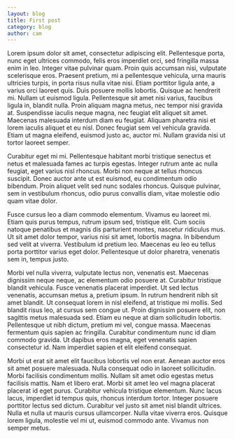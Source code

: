 ```yaml
---
layout: blog
title: First post
category: blog
author: cam
---
```


Lorem ipsum dolor sit amet, consectetur adipiscing elit. Pellentesque porta, nunc eget ultrices commodo, felis eros imperdiet orci, sed fringilla massa enim in leo. Integer vitae pulvinar quam. Proin quis accumsan nisi, vulputate scelerisque eros. Praesent pretium, mi a pellentesque vehicula, urna mauris ultricies turpis, in porta risus nulla vitae nisi. Etiam porttitor ligula ante, a varius orci laoreet quis. Duis posuere mollis lobortis. Quisque ac hendrerit mi. Nullam ut euismod ligula. Pellentesque sit amet nisi varius, faucibus ligula in, blandit nulla. Proin aliquam magna metus, nec tempor nisi gravida at. Suspendisse iaculis neque magna, nec feugiat elit aliquet sit amet. Maecenas malesuada interdum diam eu feugiat. Aliquam pharetra nisi et lorem iaculis aliquet et eu nisl. Donec feugiat sem vel vehicula gravida. Etiam ut magna eleifend, euismod justo ac, auctor mi. Nullam gravida nisi ut tortor laoreet semper.

Curabitur eget mi mi. Pellentesque habitant morbi tristique senectus et netus et malesuada fames ac turpis egestas. Integer rutrum ante ac nulla feugiat, eget varius nisl rhoncus. Morbi non neque at tellus rhoncus suscipit. Donec auctor ante ut est euismod, eu condimentum odio bibendum. Proin aliquet velit sed nunc sodales rhoncus. Quisque pulvinar, sem in vestibulum rhoncus, odio purus convallis diam, vitae molestie odio quam vitae dolor.

Fusce cursus leo a diam commodo elementum. Vivamus eu laoreet mi. Etiam quis purus tempus, rutrum ipsum sed, tristique elit. Cum sociis natoque penatibus et magnis dis parturient montes, nascetur ridiculus mus. Ut sit amet dolor tempor, varius nisi sit amet, lobortis magna. In bibendum sed velit at viverra. Vestibulum id pretium leo. Maecenas eu leo eu tellus porta porttitor varius eget dolor. Pellentesque ut dolor pharetra, venenatis sem in, tempus justo.

Morbi vel nulla viverra, vulputate lectus non, venenatis est. Maecenas dignissim neque neque, ac elementum odio posuere at. Curabitur tristique blandit vehicula. Fusce venenatis placerat imperdiet. Ut sed lectus venenatis, accumsan metus a, pretium ipsum. In rutrum hendrerit nibh sit amet blandit. Ut consequat lorem in nisl eleifend, at tristique mi mollis. Sed blandit risus leo, at cursus sem congue ut. Proin dignissim posuere elit, non sagittis metus malesuada sed. Etiam eu neque at diam sollicitudin lobortis. Pellentesque ut nibh dictum, pretium mi vel, congue massa. Maecenas fermentum quis sapien ac fringilla. Curabitur condimentum nunc id diam commodo gravida. Ut dapibus eros magna, eget venenatis sapien consectetur id. Nam imperdiet sapien et elit eleifend consequat.

Morbi ut erat sit amet elit faucibus lobortis vel non erat. Aenean auctor eros sit amet posuere malesuada. Nulla consequat odio in laoreet sollicitudin. Morbi facilisis condimentum mollis. Nullam sit amet odio egestas metus facilisis mattis. Nam et libero erat. Morbi sit amet leo vel magna placerat placerat id eget purus. Curabitur vehicula tristique elementum. Nunc lacus lacus, imperdiet id tempus quis, rhoncus interdum tortor. Integer posuere porttitor lectus sed dictum. Curabitur vel justo sit amet nisl blandit ultrices. Nulla et nulla ut mauris cursus ullamcorper. Nulla vitae viverra eros. Quisque lorem ligula, molestie vel mi ut, euismod commodo ante. Vivamus non semper metus.
